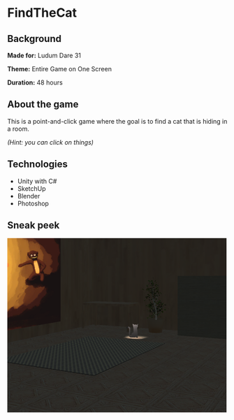 # FindTheCat
## Background
**Made for:** Ludum Dare 31

**Theme:** Entire Game on One Screen

**Duration:** 48 hours

## About the game
This is a point-and-click game where the goal is to find a cat that is hiding in a room.

*(Hint: you can click on things)*

## Technologies
- Unity with C#
- SketchUp
- Blender
- Photoshop

## Sneak peek
![An illuminated cat in a dark room; in-game screenshot](screenshots/Find_the_cat_found.png)
